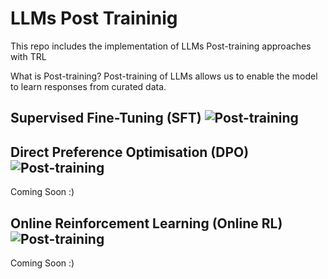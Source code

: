 # LLMs Post Traininig
This repo includes the implementation of LLMs Post-training approaches with TRL

What is Post-training?
Post-training of LLMs allows us to enable the model to learn responses from curated data.

## Supervised Fine-Tuning (SFT) ![Post-training](https://img.shields.io/badge/post-training-green)

## Direct Preference Optimisation (DPO) ![Post-training](https://img.shields.io/badge/post-training-green)
Coming Soon :)

## Online Reinforcement Learning (Online RL) ![Post-training](https://img.shields.io/badge/post-training-green)
Coming Soon :)
